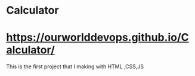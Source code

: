 # Calculator
# https://ourworlddevops.github.io/Calculator/
This is the first project that I making with 
HTML ,CSS,JS 
